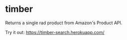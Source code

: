 # timber

Returns a single rad product from Amazon's Product API.

Try it out: https://timber-search.herokuapp.com/
